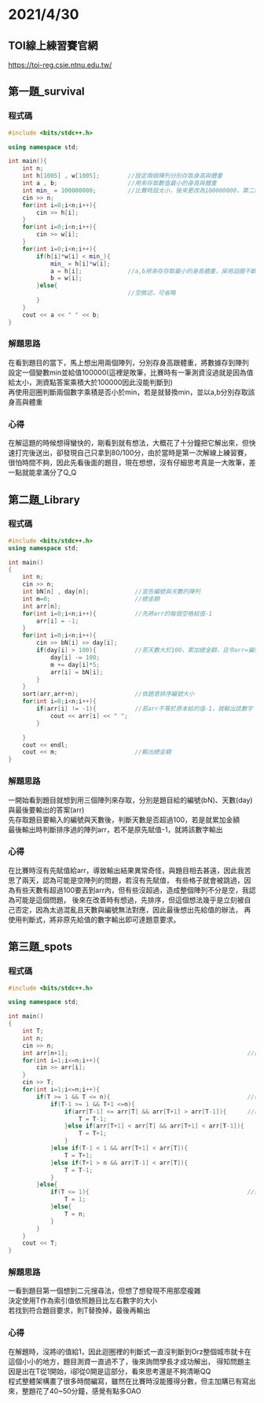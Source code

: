 # 2021/4/30
## **TOI線上練習賽官網**  
<https://toi-reg.csie.ntnu.edu.tw/>

## 第一題_survival
### 程式碼
``` C++
#include <bits/stdc++.h>

using namespace std;

int main(){
    int n;
    int h[1005] , w[1005];        //設定兩個陣列分別存取身高與體重
    int a , b;                    //用來存取數值最小的身高與體重
    int min_ = 100000000;         //比賽時設太小，後來更改為100000000，第二筆測資就通過了(攤
    cin >> n;
    for(int i=0;i<n;i++){
        cin >> h[i];
    }
    for(int i=0;i<n;i++){
        cin >> w[i];
    }
    for(int i=0;i<n;i++){
        if(h[i]*w[i] < min_){
            min_ = h[i]*w[i];
            a = h[i];             //a,b用來存存取最小的身高體重，屎用迴圈不斷判斷並替換，直到得出最小值
            b = w[i];
        }else{
                                  //空敘述，可省略
        }
    }
    cout << a << " " << b;
}
```

### 解題思路
在看到題目的當下，馬上想出用兩個陣列，分別存身高跟體重，將數據存到陣列  
設定一個變數min並給值100000(這裡是敗筆，比賽時有一筆測資沒過就是因為值給太小，測資點答案乘積大於100000因此沒能判斷到)  
再使用迴圈判斷兩個數字乘積是否小於min，若是就替換min，並以a,b分別存取該身高與體重

### 心得
在解這題的時候想得蠻快的，剛看到就有想法，大概花了十分鐘把它解出來，但快速打完後送出，卻發現自己只拿到80/100分，由於當時是第一次解線上練習賽，
很怕時間不夠，因此先看後面的題目，現在想想，沒有仔細思考真是一大敗筆，差一點就能拿滿分了Q_Q


## 第二題_Library
### 程式碼
``` C++
#include <bits/stdc++.h>
using namespace std;

int main()
{
    int n;
    cin >> n;
    int bN[n] , day[n];             //宣告編號與天數的陣列
    int m=0;                        //總金額
    int arr[n];
    for(int i=0;i<n;i++){           //先將arr的每個空格給值-1
        arr[i] = -1;
    }
    for(int i=0;i<n;i++){
        cin >> bN[i] >> day[i];
        if(day[i] > 100){           //若天數大於100，累加總金額，且令arr=編號
            day[i] -= 100;
            m += day[i]*5;
            arr[i] = bN[i];
        }
    }
    sort(arr,arr+n);                //依題意排序編號大小
    for(int i=0;i<n;i++){
        if(arr[i] != -1){           //若arr不等於原本給的值-1，就輸出該數字
            cout << arr[i] << " "; 
        }

    }
    cout << endl;
    cout << m;                      //輸出總金額
}

```

### 解題思路
一開始看到題目就想到用三個陣列來存取，分別是題目給的編號(bN)、天數(day)與最後要輸出的答案(arr)  
先存取題目要輸入的編號與天數後，判斷天數是否超過100，若是就累加金額  
最後輸出時判斷排序過的陣列arr，若不是原先賦值-1，就將該數字輸出  

### 心得
在比賽時沒有先賦值給arr，導致輸出結果異常奇怪，與題目相去甚遠，因此我苦思了兩天，認為可能是空陣列的問題，若沒有先賦值，
有些格子就會被跳過，因為有些天數有超過100要丟到arr內，但有些沒超過，造成整個陣列不分是空，我認為可能是這個問題，
後來在改善時有想過，先排序，但這個想法幾乎是立刻被自己否定，因為太過混亂且天數與編號無法對應，因此最後想出先給值的辦法，
再使用判斷式，將非原先給值的數字輸出即可達題意要求。


## 第三題_spots
### 程式碼
``` C++
#include <bits/stdc++.h>

using namespace std;

int main()
{
    int T;
    int n;
    cin >> n;
    int arr[n+1];                                                   //因為i要從1開始跟T一樣
    for(int i=1;i<=n;i++){
        cin >> arr[i];
    }
    cin >> T;
    for(int i=1;i<=n;i++){                                             
        if(T >= 1 && T <= n){                                       //確認T是否有在範圍內
            if(T-1 >= 1 && T+1 <=n){                                    
                if(arr[T-1] <= arr[T] && arr[T+1] > arr[T-1]){      //題目有一筆測資，兩個相同數字並排，輸出左邊那一位，因此使用<=
                    T = T-1;
                }else if(arr[T+1] < arr[T] && arr[T+1] < arr[T-1]){
                    T = T+1;
                }
            }else if(T-1 < 1 && arr[T+1] < arr[T]){
                T = T+1;
            }else if(T+1 > n && arr[T-1] < arr[T]){
                T = T-1;
            }
        }else{
            if(T <= 1){                                             //避免有未判斷到的
                T = 1;
            }else{
                T = n;
            }
        }
    }
    cout << T;
}

```
### 解題思路
一看到題目第一個想到二元搜尋法，但想了想發現不用那麼複雜  
決定使用T作為索引值依照題目比左右數字的大小  
若找到符合題目要求，則T替換掉，最後再輸出

### 心得
在解題時，沒將i的值給1，因此迴圈裡的判斷式一直沒判斷到Orz整個城市就卡在這個小小的地方，題目測資一直過不了，後來詢問學長才成功解出，
得知問題主因是出在T從1開始，i卻從0開是這部分，看來思考還是不夠清晰QQ  
程式整體架構畫了很多時間編寫，雖然在比賽時沒能獲得分數，但主加購已有寫出來，整題花了40~50分鐘，感覺有點多OAO
